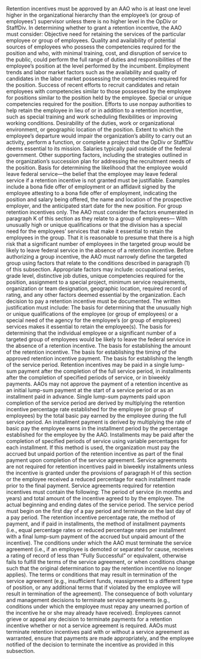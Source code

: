 
Retention incentives must be approved by an AAO who is at least one level higher in the organizational hierarchy than the employee’s (or group of employees’) supervisor unless there is no higher level in the OpDiv or StaffDiv.
In determining whether to grant a retention incentive, the AAO must consider:
Objective need for retaining the services of the particular employee or group of employees.
Quality and availability of potential sources of employees who possess the competencies required for the position and who, with minimal training, cost, and disruption of service to the public, could perform the full range of duties and responsibilities of the employee’s position at the level performed by the incumbent.
Employment trends and labor market factors such as the availability and quality of candidates in the labor market possessing the competencies required for the position.
Success of recent efforts to recruit candidates and retain employees with competencies similar to those possessed by the employee for positions similar to the position held by the employee.
Special or unique competencies required for the position.
Efforts to use nonpay authorities to help retain the employee in lieu of or in addition to a retention incentive, such as special training and work scheduling flexibilities or improving working conditions.
Desirability of the duties, work or organizational environment, or geographic location of the position.
Extent to which the employee’s departure would impair the organization’s ability to carry out an activity, perform a function, or complete a project that the OpDiv or StaffDiv deems essential to its mission.
Salaries typically paid outside of the federal government.
Other supporting factors, including the strategies outlined in the organization’s succession plan for addressing the recruitment needs of the position.
Basis for determining the likelihood that the employee would leave federal service—the belief that the employee may leave federal service if a retention incentive is not granted must be justifiable.  Examples include a bona fide offer of employment or an affidavit signed by the employee attesting to a bona fide offer of employment, indicating the position and salary being offered, the name and location of the prospective employer, and the anticipated start date for the new position.
For group retention incentives only.
The AAO must consider the factors enumerated in paragraph K of this section as they relate to a group of employees—
With unusually high or unique qualifications or that the division has a special need for the employees’ services that make it essential to retain the employees in the group.
That it is reasonable to presume that there is a high risk that a significant number of employees in the targeted group would be likely to leave federal service in the absence of a retention incentive.
Before authorizing a group incentive, the AAO must narrowly define the targeted group using factors that relate to the conditions described in paragraph (1) of this subsection.  Appropriate factors may include:  occupational series, grade level, distinctive job duties, unique competencies required for the position, assignment to a special project, minimum service requirements, organization or team designation, geographic location, required record of rating, and any other factors deemed essential by the organization.
Each decision to pay a retention incentive must be documented.  The written justification must include:
The basis for determining that the unusually high or unique qualifications of the employee (or group of employees) or a special need of the agency for the employee’s (or group of employees) services makes it essential to retain the employee(s).
The basis for determining that the individual employee or a significant number of a targeted group of employees would be likely to leave the federal service in the absence of a retention incentive.
The basis for establishing the amount of the retention incentive.
The basis for establishing the timing of the approved retention incentive payment.
The basis for establishing the length of the service period.
Retention incentives may be paid in a single lump-sum payment after the completion of the full service period, in installments after the completion of specified periods of service, or in biweekly payments.
AAOs may not approve the payment of a retention incentive as an initial lump-sum payment at the start of a service period or as an installment paid in advance.
Single lump-sum payments paid upon completion of the service period are derived by multiplying the retention incentive percentage rate established for the employee (or group of employees) by the total basic pay earned by the employee during the full service period.
An installment payment is derived by multiplying the rate of basic pay the employee earns in the installment period by the percentage established for the employee by the AAO.
Installments may be paid after the completion of specified periods of service using variable percentages for each installment.  If this method is used, the organization must pay the accrued but unpaid portion of the retention incentive as part of the final payment upon completion of the service agreement.
Service agreements are not required for retention incentives paid in biweekly installments unless the incentive is granted under the provisions of paragraph H of this section or the employee received a reduced percentage for each installment made prior to the final payment.
Service agreements required for retention incentives must contain the following:
The period of service (in months and years) and total amount of the incentive agreed to by the employee.
The actual beginning and ending dates of the service period.  The service period must begin on the first day of a pay period and terminate on the last day of a pay period.
The retention incentive percentage rate, the method of payment, and if paid in installments, the method of installment payments (i.e., equal percentage rates or reduced percentage rates per installment with a final lump-sum payment of the accrued but unpaid amount of the incentive).
The conditions under which the AAO must terminate the service agreement (i.e., if an employee is demoted or separated for cause, receives a rating of record of less than “Fully Successful” or equivalent, otherwise fails to fulfill the terms of the service agreement, or when conditions change such that the original determination to pay the retention incentive no longer applies).
The terms or conditions that may result in termination of the service agreement (e.g., insufficient funds, reassignment to a different type of position, or any additional terms that if violated by the employee will result in termination of the agreement).
The consequence of both voluntary and management decisions to terminate service agreements (e.g., conditions under which the employee must repay any unearned portion of the incentive he or she may already have received).
Employees cannot grieve or appeal any decision to terminate payments for a retention incentive whether or not a service agreement is required.
AAOs must terminate retention incentives paid with or without a service agreement as warranted, ensure that payments are made appropriately, and the employee notified of the decision to terminate the incentive as provided in this subsection.